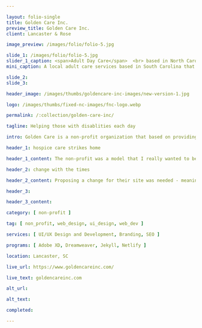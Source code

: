 ```yaml
---

layout: folio-single
title: Golden Care Inc.
preview_title: Golden Care Inc.
client: Lancaster & Rose

image_preview: /images/folio/folio-5.jpg

slide_1: /images/folio/folio-5.jpg
slider_1_caption: <span>Adult Day Care</span>  <br> based in North Carolina
mini_caption: A local adult care services based in South Carolina that I worked with to help improve their website. A major update from their past to get them to the present.

slide_2: 
slide_3: 

header_image: /images/thumbs/goldencare-inc-images/new-version-1.jpg

logo: /images/thumbs/fixed-nc-images/fnc-logo.webp

permalink: /:collection/golden-care-inc/

tagline: Helping those with disablities each day

intro: Golden Care is a non-profit organization that based on providing a wide range of support for health, psycological, and social services in a safe enviornment. They came to me with a request to help get them started in making their website a reality to help with their users and family members of the members. They came via Taproot+ and it was my second one from the company.

header_1: hospice care strikes home

header_1_content: The non-profit was a model that I really wanted to be apart of due to it striking home for me big. I really felt this one as a project that I wanted to be a part of. With my Grandmother at the time dead and she was being helped by my Aunt, who passed in 2019 just a week and a half after her birthday, this was a project I knew I needed to take. I wanted to give them a new change to help their service get across and be seen. The design of the site was in need of a change as their current site at the time was not updated in some time since 2010 and was never running off a nice framework or platform. The branding was in need of a change and update as well to flow with the rest of the site.

header_2: change with the times

header_2_content: Proposing a change for their site was needed - meaning a full structure change, a use of a platform, and optimization of the site. The first one was a design I had to come up with for them that was modern but also included key point sections that can be expanded upon. The design was approved after 2 revisions of the designs. We then decided to test the waters with the use of Jekyll and Netlify so that it can be faster to load and less bloating of features and plugins. With the use of Jekyll we are able to load the plugins and have it run through Netlify CDN for the files to be optimized from the HTML to the JavaScript. My second client that I decided to work this on with and it was going to be amazing.

header_3: 

header_3_content: 

category: [ non-profit ]

tag: [ non_profit, web_design, ui_design, web_dev ]

services: [ UI/UX Design and Development, Branding, SEO ]

programs: [ Adobe XD, Dreamweaver, Jekyll, Netlify ]

location: Lancaster, SC

live_url: https://www.goldencareinc.com/

live_text: goldencareinc.com

alt_url: 

alt_text: 

completed: 

---
```


